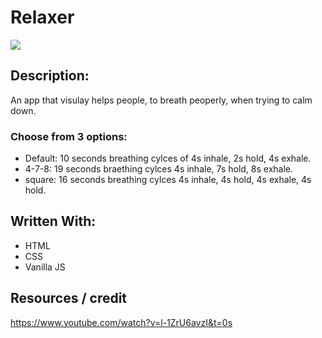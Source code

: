 # Relaxer

![](relaxer.gif)

## Description:

An app that visulay helps people, to breath peoperly, when trying to calm down.

### Choose from 3 options:

* Default: 10 seconds breathing cylces of 4s inhale, 2s hold, 4s exhale.
* 4-7-8: 19 seconds braething cylces 4s inhale, 7s hold, 8s exhale.
* square: 16 seconds breathing cylces 4s inhale, 4s hold, 4s exhale, 4s hold.

## Written With:

* HTML
* CSS
* Vanilla JS

## Resources / credit

https://www.youtube.com/watch?v=l-1ZrU6avzI&t=0s